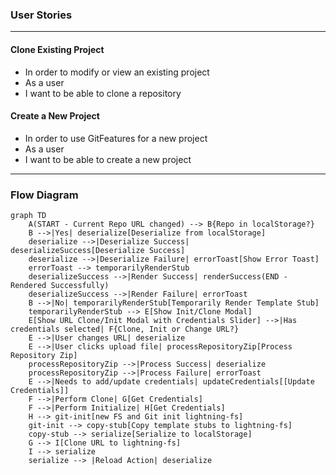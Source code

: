 ### User Stories
---
#### Clone Existing Project
- In order to modify or view an existing project
- As a user
- I want to be able to clone a repository

#### Create a New Project
- In order to use GitFeatures for a new project
- As a user
- I want to be able to create a new project
---
### Flow Diagram

```mermaid
graph TD
    A(START - Current Repo URL changed) --> B{Repo in localStorage?}
    B -->|Yes| deserialize[Deserialize from localStorage]
    deserialize -->|Deserialize Success| deserializeSuccess[Deserialize Success]
    deserialize -->|Deserialize Failure| errorToast[Show Error Toast]
    errorToast --> temporarilyRenderStub
    deserializeSuccess -->|Render Success| renderSuccess(END - Rendered Successfully)
    deserializeSuccess -->|Render Failure| errorToast
    B -->|No| temporarilyRenderStub[Temporarily Render Template Stub]
    temporarilyRenderStub --> E[Show Init/Clone Modal]
    E[Show URL Clone/Init Modal with Credentials Slider] -->|Has credentials selected| F{Clone, Init or Change URL?}
    E -->|User changes URL| deserialize
    E -->|User clicks upload file| processRepositoryZip[Process Repository Zip]
    processRepositoryZip -->|Process Success| deserialize
    processRepositoryZip -->|Process Failure| errorToast
    E -->|Needs to add/update credentials| updateCredentials[[Update Credentials]]
    F -->|Perform Clone| G[Get Credentials]
    F -->|Perform Initialize| H[Get Credentials]
    H --> git-init[new FS and Git init lightning-fs]
    git-init --> copy-stub[Copy template stubs to lightning-fs]
    copy-stub --> serialize[Serialize to localStorage]
    G --> I[Clone URL to lightning-fs]
    I --> serialize
    serialize --> |Reload Action| deserialize
```
